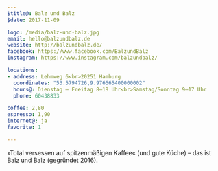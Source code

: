 ```yaml
---
$title@: Balz und Balz
$date: 2017-11-09

logo: /media/balz-und-balz.jpg
email: hello@balzundbalz.de
website: http://balzundbalz.de/
facebook: https://www.facebook.com/BalzundBalz
instagram: https://www.instagram.com/balzundbalz/

locations:
- address: Lehmweg 6<br>20251 Hamburg
  coordinates: "53.5794726,9.976665400000002"
  hours@: Dienstag – Freitag 8–18 Uhr<br>Samstag/Sonntag 9–17 Uhr
  phone: 60438833

coffee: 2,80
espresso: 1,90
internet@: ja
favorite: 1

---
```

»Total versessen auf spitzenmäßigen Kaffee« (und gute Küche) – das ist Balz und Balz (gegründet 2016).